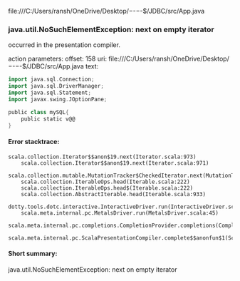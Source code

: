 file:///C:/Users/ransh/OneDrive/Desktop/$-$-$-$-$/JDBC/src/App.java
### java.util.NoSuchElementException: next on empty iterator

occurred in the presentation compiler.

action parameters:
offset: 158
uri: file:///C:/Users/ransh/OneDrive/Desktop/$-$-$-$-$/JDBC/src/App.java
text:
```scala
import java.sql.Connection;
import java.sql.DriverManager;
import java.sql.Statement;
import javax.swing.JOptionPane;

public class mySQL{
    public static v@@
}

```



#### Error stacktrace:

```
scala.collection.Iterator$$anon$19.next(Iterator.scala:973)
	scala.collection.Iterator$$anon$19.next(Iterator.scala:971)
	scala.collection.mutable.MutationTracker$CheckedIterator.next(MutationTracker.scala:76)
	scala.collection.IterableOps.head(Iterable.scala:222)
	scala.collection.IterableOps.head$(Iterable.scala:222)
	scala.collection.AbstractIterable.head(Iterable.scala:933)
	dotty.tools.dotc.interactive.InteractiveDriver.run(InteractiveDriver.scala:168)
	scala.meta.internal.pc.MetalsDriver.run(MetalsDriver.scala:45)
	scala.meta.internal.pc.completions.CompletionProvider.completions(CompletionProvider.scala:46)
	scala.meta.internal.pc.ScalaPresentationCompiler.complete$$anonfun$1(ScalaPresentationCompiler.scala:123)
```
#### Short summary: 

java.util.NoSuchElementException: next on empty iterator